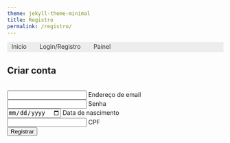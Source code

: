 ```yaml
---
theme: jekyll-theme-minimal
title: Registro
permalink: /registro/
---
```


<nav> 
  <ul> 
    <li><a href="/">Inicio</a></li>
    <li><a href="/login/">Login/Registro</a></li>
    <li><a href="/painel/">Painel</a></li>
  </ul>
</nav>

<style>
  nav ul {
    padding:0px;
  	margin:0px;
	  background-color:#EDEDED;
    display: flex;
    list-style: none;
  }
  nav ul li {
    display: inline;
    margin-right: 10px;
  }
  nav ul li a {
    padding: 2px 10px;
	  display: inline-block;

	  /* visual do link */
	  background-color:#EDEDED;
	  color: #333;
	  text-decoration: none;
	  border-bottom:3px solid #EDEDED;
  }
  nav ul li a:hover {
    background-color:#D6D6D6;
	  color: #6D6D6D;
	  border-bottom:3px solid #EA0000;
    text-decoration: underline;
  }
</style>

<div id="modal-singup" class="modal">
  <div class="modal-content">
    <h2>Criar conta</h2><br />
    <form id="singup-form">
      <div class="input-field">
        <input type="email" id="singup-email" required />
        <label for="singup-email">Endereço de email</label>
      </div>
      <div class="input-field">
        <input type="password" id="singup-password" required />
        <label for="singup-password">Senha</label>
      </div>
      <div class="input-field">
        <input type="date" id="singup-date" required />
        <label for="singup-date">Data de nascimento</label>
      </div>
      <div class="input-field">
        <input type="text" id="singup-CPF" required />
        <label for="singup-CPF">CPF</label>
      </div>
      <button class="btn yellow darken-2 z-depth-0">Registrar</button>
    </form>
  </div>
</div>